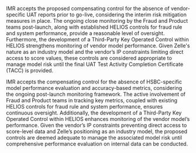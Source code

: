 
IMR accepts the proposed compensating control for the absence of vendor-specific UAT reports prior to go-live, considering the interim risk mitigation measures in place. The ongoing close monitoring by the Fraud and Product teams post-launch, along with established HELIOS controls for fraud rule and system performance, provide a reasonable level of oversight. Furthermore, the development of a Third-Party Key Operated Control within HELIOS strengthens monitoring of vendor model performance. Given Zelle's nature as an industry model and the vendor’s IP constraints limiting direct access to score values, these controls are considered appropriate to manage model risk until the final UAT Test Activity Completion Certificate (TACC) is provided.

IMR accepts the compensating control for the absence of HSBC-specific model performance evaluation and accuracy-based metrics, considering the ongoing post-launch monitoring framework. The active involvement of Fraud and Product teams in tracking key metrics, coupled with existing HELIOS controls for fraud rule and system performance, ensures continuous oversight. Additionally, the development of a Third-Party Key Operated Control within HELIOS enhances monitoring of the vendor model’s performance. Given the vendor’s IP constraints preventing direct access to score-level data and Zelle’s positioning as an industry model, the proposed controls are deemed adequate to manage the associated model risk until comprehensive performance evaluation on internal data can be conducted.

